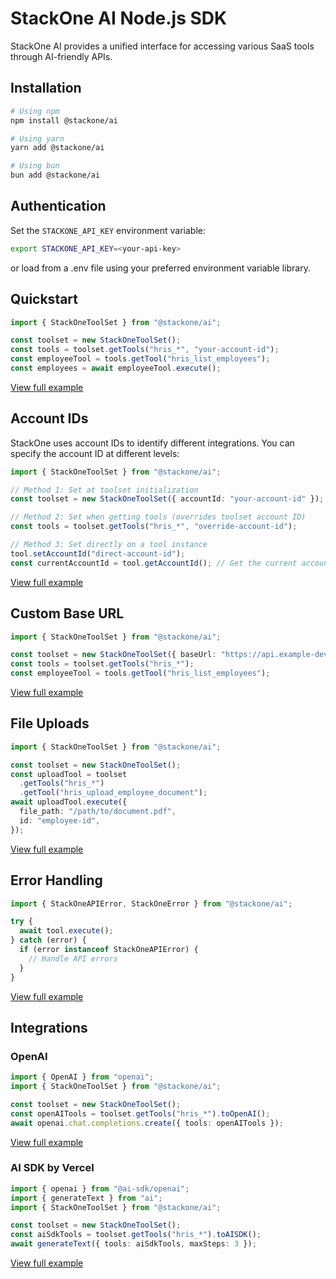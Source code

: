# StackOne AI Node.js SDK

StackOne AI provides a unified interface for accessing various SaaS tools through AI-friendly APIs.

## Installation

```bash
# Using npm
npm install @stackone/ai

# Using yarn
yarn add @stackone/ai

# Using bun
bun add @stackone/ai
```

## Authentication

Set the `STACKONE_API_KEY` environment variable:

```bash
export STACKONE_API_KEY=<your-api-key>
```

or load from a .env file using your preferred environment variable library.

## Quickstart

```typescript
import { StackOneToolSet } from "@stackone/ai";

const toolset = new StackOneToolSet();
const tools = toolset.getTools("hris_*", "your-account-id");
const employeeTool = tools.getTool("hris_list_employees");
const employees = await employeeTool.execute();
```

[View full example](examples/index.ts)

## Account IDs

StackOne uses account IDs to identify different integrations. You can specify the account ID at different levels:

```typescript
import { StackOneToolSet } from "@stackone/ai";

// Method 1: Set at toolset initialization
const toolset = new StackOneToolSet({ accountId: "your-account-id" });

// Method 2: Set when getting tools (overrides toolset account ID)
const tools = toolset.getTools("hris_*", "override-account-id");

// Method 3: Set directly on a tool instance
tool.setAccountId("direct-account-id");
const currentAccountId = tool.getAccountId(); // Get the current account ID
```

[View full example](examples/account-id-usage.ts)

## Custom Base URL

```typescript
import { StackOneToolSet } from "@stackone/ai";

const toolset = new StackOneToolSet({ baseUrl: "https://api.example-dev.com" });
const tools = toolset.getTools("hris_*");
const employeeTool = tools.getTool("hris_list_employees");
```

[View full example](examples/custom-base-url.ts)

## File Uploads

```typescript
import { StackOneToolSet } from "@stackone/ai";

const toolset = new StackOneToolSet();
const uploadTool = toolset
  .getTools("hris_*")
  .getTool("hris_upload_employee_document");
await uploadTool.execute({
  file_path: "/path/to/document.pdf",
  id: "employee-id",
});
```

[View full example](examples/file-uploads.ts)

## Error Handling

```typescript
import { StackOneAPIError, StackOneError } from "@stackone/ai";

try {
  await tool.execute();
} catch (error) {
  if (error instanceof StackOneAPIError) {
    // Handle API errors
  }
}
```

[View full example](examples/error-handling.ts)

## Integrations

### OpenAI

```typescript
import { OpenAI } from "openai";
import { StackOneToolSet } from "@stackone/ai";

const toolset = new StackOneToolSet();
const openAITools = toolset.getTools("hris_*").toOpenAI();
await openai.chat.completions.create({ tools: openAITools });
```

[View full example](examples/openai-integration.ts)

### AI SDK by Vercel

```typescript
import { openai } from "@ai-sdk/openai";
import { generateText } from "ai";
import { StackOneToolSet } from "@stackone/ai";

const toolset = new StackOneToolSet();
const aiSdkTools = toolset.getTools("hris_*").toAISDK();
await generateText({ tools: aiSdkTools, maxSteps: 3 });
```

[View full example](examples/ai-sdk-integration.ts)
